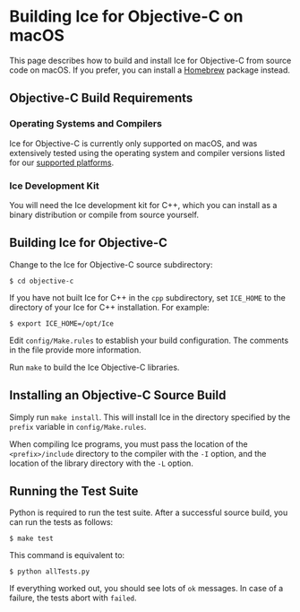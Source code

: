# Building Ice for Objective-C on macOS

This page describes how to build and install Ice for Objective-C from source
code on macOS. If you prefer, you can install a [Homebrew][1] package instead.

## Objective-C Build Requirements

### Operating Systems and Compilers

Ice for Objective-C is currently only supported on macOS, and was extensively
tested using the operating system and compiler versions listed for our
[supported platforms][2].

### Ice Development Kit

You will need the Ice development kit for C++, which you can install as a binary
distribution or compile from source yourself.

## Building Ice for Objective-C

Change to the Ice for Objective-C source subdirectory:

    $ cd objective-c

If you have not built Ice for C++ in the `cpp` subdirectory, set `ICE_HOME` to
the directory of your Ice for C++ installation. For example:

    $ export ICE_HOME=/opt/Ice

Edit `config/Make.rules` to establish your build configuration. The comments in
the file provide more information.

Run `make` to build the Ice Objective-C libraries.

## Installing an Objective-C Source Build

Simply run `make install`. This will install Ice in the directory specified by
the `prefix` variable in `config/Make.rules`.

When compiling Ice programs, you must pass the location of the
`<prefix>/include` directory to the compiler with the `-I` option, and the
location of the library directory with the `-L` option.

## Running the Test Suite

Python is required to run the test suite. After a successful source build, you
can run the tests as follows:

    $ make test

This command is equivalent to:

    $ python allTests.py

If everything worked out, you should see lots of `ok` messages. In case of a
failure, the tests abort with `failed`.

[1]: https://doc.zeroc.com/display/Ice36/Using+the+macOS+Binary+Distribution
[2]: https://doc.zeroc.com/display/Ice36/Supported+Platforms+for+Ice+and+Ice+Touch+3.6.4

